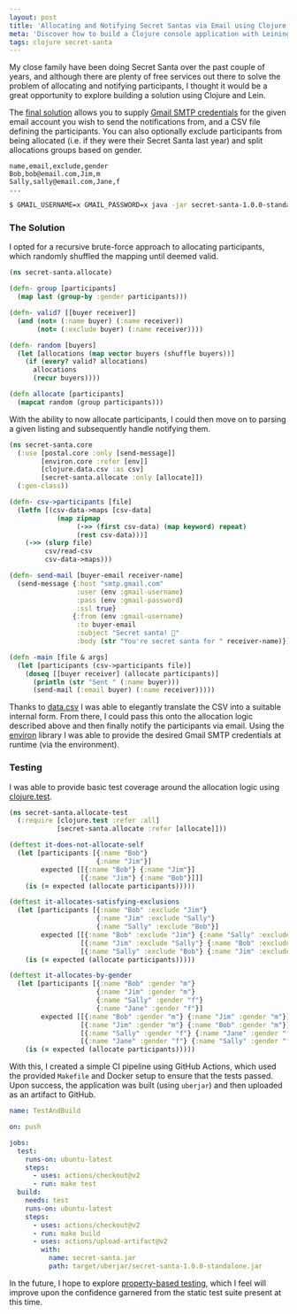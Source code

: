 ```yaml
---
layout: post
title: 'Allocating and Notifying Secret Santas via Email using Clojure'
meta: 'Discover how to build a Clojure console application with Leiningen that allocates Secret Santas and sends email notifications using Gmail SMTP.'
tags: clojure secret-santa
---
```


My close family have been doing Secret Santa over the past couple of years, and although there are plenty of free services out there to solve the problem of allocating and notifying participants, I thought it would be a great opportunity to explore building a solution using Clojure and Lein.

<!--more-->

The [final solution](https://github.com/eddmann/secret-santa) allows you to supply [Gmail SMTP credentials](https://www.digitalocean.com/community/tutorials/how-to-use-google-s-smtp-server) for the given email account you wish to send the notifications from, and a CSV file defining the participants.
You can also optionally exclude participants from being allocated (i.e. if they were their Secret Santa last year) and split allocations groups based on gender.

```
name,email,exclude,gender
Bob,bob@email.com,Jim,m
Sally,sally@email.com,Jane,f
...
```

```bash
$ GMAIL_USERNAME=x GMAIL_PASSWORD=x java -jar secret-santa-1.0.0-standalone.jar participants.txt
```

### The Solution

I opted for a recursive brute-force approach to allocating participants, which randomly shuffled the mapping until deemed valid.

```clojure
(ns secret-santa.allocate)

(defn- group [participants]
  (map last (group-by :gender participants)))

(defn- valid? [[buyer receiver]]
  (and (not= (:name buyer) (:name receiver))
       (not= (:exclude buyer) (:name receiver))))

(defn- random [buyers]
  (let [allocations (map vector buyers (shuffle buyers))]
    (if (every? valid? allocations)
      allocations
      (recur buyers))))

(defn allocate [participants]
  (mapcat random (group participants)))
```

With the ability to now allocate participants, I could then move on to parsing a given listing and subsequently handle notifying them.

```clojure
(ns secret-santa.core
  (:use [postal.core :only [send-message]]
        [environ.core :refer [env]]
        [clojure.data.csv :as csv]
        [secret-santa.allocate :only [allocate]])
  (:gen-class))

(defn- csv->participants [file]
  (letfn [(csv-data->maps [csv-data]
            (map zipmap
                 (->> (first csv-data) (map keyword) repeat)
                 (rest csv-data)))]
    (->> (slurp file)
         csv/read-csv
         csv-data->maps)))

(defn- send-mail [buyer-email receiver-name]
  (send-message {:host "smtp.gmail.com"
                 :user (env :gmail-username)
                 :pass (env :gmail-password)
                 :ssl true}
                {:from (env :gmail-username)
                 :to buyer-email
                 :subject "Secret santa! 🎅"
                 :body (str "You're secret santa for " receiver-name)}))

(defn -main [file & args]
  (let [participants (csv->participants file)]
    (doseq [[buyer receiver] (allocate participants)]
      (println (str "Sent " (:name buyer)))
      (send-mail (:email buyer) (:name receiver)))))
```

Thanks to [data.csv](https://github.com/clojure/data.csv) I was able to elegantly translate the CSV into a suitable internal form.
From there, I could pass this onto the allocation logic described above and then finally notify the participants via email.
Using the [environ](https://github.com/weavejester/environ) library I was able to provide the desired Gmail SMTP credentials at runtime (via the environment).

### Testing

I was able to provide basic test coverage around the allocation logic using [clojure.test](https://clojure.github.io/clojure/clojure.test-api.html).

```clojure
(ns secret-santa.allocate-test
  (:require [clojure.test :refer :all]
            [secret-santa.allocate :refer [allocate]]))

(deftest it-does-not-allocate-self
  (let [participants [{:name "Bob"}
                      {:name "Jim"}]
        expected [[{:name "Bob"} {:name "Jim"}]
                  [{:name "Jim"} {:name "Bob"}]]]
    (is (= expected (allocate participants)))))

(deftest it-allocates-satisfying-exclusions
  (let [participants [{:name "Bob" :exclude "Jim"}
                      {:name "Jim" :exclude "Sally"}
                      {:name "Sally" :exclude "Bob"}]
        expected [[{:name "Bob" :exclude "Jim"} {:name "Sally" :exclude "Bob"}]
                  [{:name "Jim" :exclude "Sally"} {:name "Bob" :exclude "Jim"}]
                  [{:name "Sally" :exclude "Bob"} {:name "Jim" :exclude "Sally"}]]]
    (is (= expected (allocate participants)))))

(deftest it-allocates-by-gender
  (let [participants [{:name "Bob" :gender "m"}
                      {:name "Jim" :gender "m"}
                      {:name "Sally" :gender "f"}
                      {:name "Jane" :gender "f"}]
        expected [[{:name "Bob" :gender "m"} {:name "Jim" :gender "m"}]
                  [{:name "Jim" :gender "m"} {:name "Bob" :gender "m"}]
                  [{:name "Sally" :gender "f"} {:name "Jane" :gender "f"}]
                  [{:name "Jane" :gender "f"} {:name "Sally" :gender "f"}]]]
    (is (= expected (allocate participants)))))
```

With this, I created a simple CI pipeline using GitHub Actions, which used the provided `Makefile` and Docker setup to ensure that the tests passed.
Upon success, the application was built (using `uberjar`) and then uploaded as an artifact to GitHub.

```yaml
name: TestAndBuild

on: push

jobs:
  test:
    runs-on: ubuntu-latest
    steps:
      - uses: actions/checkout@v2
      - run: make test
  build:
    needs: test
    runs-on: ubuntu-latest
    steps:
      - uses: actions/checkout@v2
      - run: make build
      - uses: actions/upload-artifact@v2
        with:
          name: secret-santa.jar
          path: target/uberjar/secret-santa-1.0.0-standalone.jar
```

In the future, I hope to explore [property-based testing](https://clojure.org/guides/test_check_beginner), which I feel will improve upon the confidence garnered from the static test suite present at this time.

